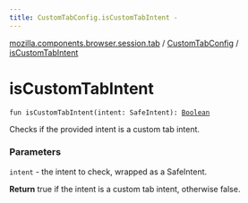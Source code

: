 ```yaml
---
title: CustomTabConfig.isCustomTabIntent - 
---
```


[mozilla.components.browser.session.tab](../index.html) / [CustomTabConfig](index.html) / [isCustomTabIntent](./is-custom-tab-intent.html)

# isCustomTabIntent

`fun isCustomTabIntent(intent: SafeIntent): `[`Boolean`](https://kotlinlang.org/api/latest/jvm/stdlib/kotlin/-boolean/index.html)

Checks if the provided intent is a custom tab intent.

### Parameters

`intent` - the intent to check, wrapped as a SafeIntent.

**Return**
true if the intent is a custom tab intent, otherwise false.

